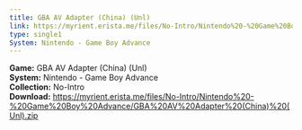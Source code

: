 ```yaml
---
title: GBA AV Adapter (China) (Unl)
link: https://myrient.erista.me/files/No-Intro/Nintendo%20-%20Game%20Boy%20Advance/GBA%20AV%20Adapter%20(China)%20(Unl).zip
type: single1
System: Nintendo - Game Boy Advance
---
```

<b>Game:</b> GBA AV Adapter (China) (Unl)<br>
<b>System:</b> Nintendo - Game Boy Advance<br>
<b>Collection:</b> No-Intro<br>
<b>Download:</b> https://myrient.erista.me/files/No-Intro/Nintendo%20-%20Game%20Boy%20Advance/GBA%20AV%20Adapter%20(China)%20(Unl).zip